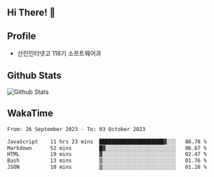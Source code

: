 ## Hi There! 👋

## Profile

-   선린인터넷고 118기 소프트웨어과

## Github Stats

![Github Stats](https://github-readme-stats.vercel.app/api/top-langs/?username=NY0510&theme=tokyonight&hide_border=true&layout=compact)

## WakaTime

<!--START_SECTION:waka-->

```txt
From: 26 September 2023 - To: 03 October 2023

JavaScript    11 hrs 23 mins  █████████████████████▓░░░   86.78 %
Markdown      52 mins         █▓░░░░░░░░░░░░░░░░░░░░░░░   06.67 %
HTML          19 mins         ▓░░░░░░░░░░░░░░░░░░░░░░░░   02.47 %
Bash          13 mins         ▒░░░░░░░░░░░░░░░░░░░░░░░░   01.76 %
JSON          10 mins         ▒░░░░░░░░░░░░░░░░░░░░░░░░   01.28 %
```

<!--END_SECTION:waka-->
